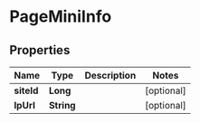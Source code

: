 

# PageMiniInfo


## Properties

Name | Type | Description | Notes
------------ | ------------- | ------------- | -------------
**siteId** | **Long** |  |  [optional]
**lpUrl** | **String** |  |  [optional]



